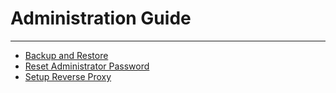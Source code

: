 # Administration Guide
---------
* [Backup and Restore](backup-restore.md)
* [Reset Administrator Password](reset-admin-password.md)
* [Setup Reverse Proxy](reverse-proxy-setup.md)